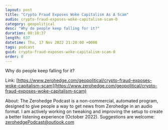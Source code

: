 ```yaml
---
layout: post
title: "Crypto Fraud Exposes Woke Capitalism As A Scam"
audio: crypto-fraud-exposes-woke-capitalism-scam-0
category: geopolitical
desc: "Why do people keep falling for it?"
duration: 00:10:37
length: 637
datetime: Thu, 17 Nov 2022 21:20:00 +0000
tags: podcast
guid: crypto-fraud-exposes-woke-capitalism-scam-0
order: 0
---
```

Why do people keep falling for it?

Link: [https://www.zerohedge.com/geopolitical/crypto-fraud-exposes-woke-capitalism-scam](https://www.zerohedge.com/geopolitical/crypto-fraud-exposes-woke-capitalism-scam)

About: The Zerohedge Podcast is a non-commercial, automated program, designed to give people a way to get news from Zerohedge in an audio format.  I am actively working on tweaking and improving the setup to create a better listening experience (October 2022).  Suggestions are welcome: [zerohedgePodcast@outlook.com](mailto:zerohedgePodcast@outlook.com)